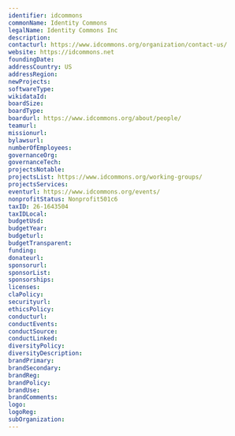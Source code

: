 ```yaml
---
identifier: idcommons
commonName: Identity Commons
legalName: Identity Commons Inc
description:
contacturl: https://www.idcommons.org/organization/contact-us/
website: https://idcommons.net
foundingDate:
addressCountry: US
addressRegion:
newProjects:
softwareType:
wikidataId:
boardSize:
boardType:
boardurl: https://www.idcommons.org/about/people/
teamurl:
missionurl:
bylawsurl:
numberOfEmployees:
governanceOrg:
governanceTech:
projectsNotable:
projectsList: https://www.idcommons.org/working-groups/
projectsServices:
eventurl: https://www.idcommons.org/events/
nonprofitStatus: Nonprofit501c6
taxID: 26-1643504
taxIDLocal:
budgetUsd:
budgetYear:
budgeturl:
budgetTransparent:
funding:
donateurl:
sponsorurl:
sponsorList:
sponsorships:
licenses:
claPolicy:
securityurl:
ethicsPolicy:
conducturl:
conductEvents:
conductSource:
conductLinked:
diversityPolicy:
diversityDescription:
brandPrimary:
brandSecondary:
brandReg:
brandPolicy:
brandUse:
brandComments:
logo:
logoReg:
subOrganization:
---
```


